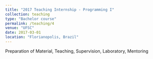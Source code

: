 ```yaml
---
title: "2017 Teaching Internship - Programming I"
collection: teaching
type: "Bachelor course"
permalink: /teaching/4
venue: "UFSC"
date: 2017-03-01
location: "Florianopolis, Brazil"
---
```


Preparation of Material, Teaching, Supervision, Laboratory, Mentoring